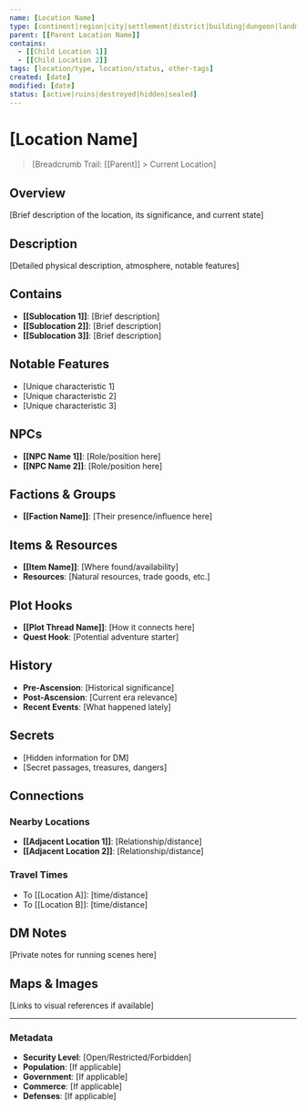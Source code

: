 ```yaml
---
name: [Location Name]
type: [continent|region|city|settlement|district|building|dungeon|landmark|plane]
parent: [[Parent Location Name]] 
contains:
  - [[Child Location 1]]
  - [[Child Location 2]]
tags: [location/type, location/status, other-tags]
created: [date]
modified: [date]
status: [active|ruins|destroyed|hidden|sealed]
---
```


# [Location Name]

> [Breadcrumb Trail: [[Parent]] > Current Location]

## Overview
[Brief description of the location, its significance, and current state]

## Description
[Detailed physical description, atmosphere, notable features]

## Contains
- **[[Sublocation 1]]**: [Brief description]
- **[[Sublocation 2]]**: [Brief description]
- **[[Sublocation 3]]**: [Brief description]

## Notable Features
- [Unique characteristic 1]
- [Unique characteristic 2]
- [Unique characteristic 3]

## NPCs
- **[[NPC Name 1]]**: [Role/position here]
- **[[NPC Name 2]]**: [Role/position here]

## Factions & Groups
- **[[Faction Name]]**: [Their presence/influence here]

## Items & Resources
- **[[Item Name]]**: [Where found/availability]
- **Resources**: [Natural resources, trade goods, etc.]

## Plot Hooks
- **[[Plot Thread Name]]**: [How it connects here]
- **Quest Hook**: [Potential adventure starter]

## History
- **Pre-Ascension**: [Historical significance]
- **Post-Ascension**: [Current era relevance]
- **Recent Events**: [What happened lately]

## Secrets
- [Hidden information for DM]
- [Secret passages, treasures, dangers]

## Connections
### Nearby Locations
- **[[Adjacent Location 1]]**: [Relationship/distance]
- **[[Adjacent Location 2]]**: [Relationship/distance]

### Travel Times
- To [[Location A]]: [time/distance]
- To [[Location B]]: [time/distance]

## DM Notes
[Private notes for running scenes here]

## Maps & Images
[Links to visual references if available]

---
### Metadata
- **Security Level**: [Open/Restricted/Forbidden]
- **Population**: [If applicable]
- **Government**: [If applicable]
- **Commerce**: [If applicable]
- **Defenses**: [If applicable]